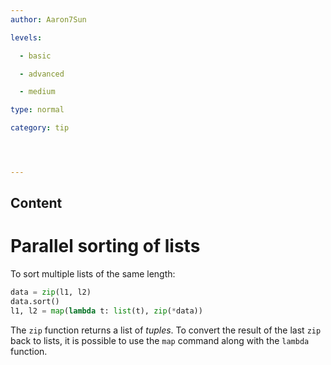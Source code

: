 ```yaml
---
author: Aaron7Sun

levels:

  - basic

  - advanced

  - medium

type: normal

category: tip




---
```

## Content
# Parallel sorting of lists

To sort multiple lists of the same length:

```python
data = zip(l1, l2)
data.sort()
l1, l2 = map(lambda t: list(t), zip(*data))
```
The `zip` function returns a list of *tuples*. To convert the result of the last `zip` back to lists, it is possible to use the `map` command along with the `lambda` function.

